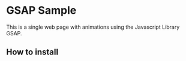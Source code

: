 # GSAP Sample
 This is a single web page with animations using the Javascript Library GSAP.

 ## How to install
 
